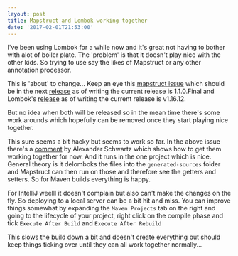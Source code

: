 ```yaml
---
layout: post
title: Mapstruct and Lombok working together
date: '2017-02-01T21:53:00'
---
```


I've been using Lombok for a while now and it's great not having to bother with alot of boiler plate.
The 'problem' is that it doesn't play nice with the other kids. So trying to use say the likes of Mapstruct or any other annotation processor.

This is 'about' to change... Keep an eye this [mapstruct issue](https://github.com/mapstruct/mapstruct/issues/510) which should be in the next [release](https://github.com/mapstruct/mapstruct/releases) as of writing the current release is 1.1.0.Final and Lombok's [release](https://github.com/rzwitserloot/lombok/releases) as of writing the current release is v1.16.12.

But no idea when both will be released so in the mean time there's some work arounds which hopefully can be removed once they start playing nice together.

This sure seems a bit hacky but seems to work so far.  In the above issue there's a [comment](https://github.com/mapstruct/mapstruct/issues/510#issuecomment-214038002) by Alexander Schwartz which shows how to get them working together for now.  And it runs in the one project which is nice. General theory is it delomboks the files into the `generated-sources` folder and Mapstruct can then run on those and therefore see the getters and setters.  So for Maven builds everything is happy.

For IntelliJ weelll it doesn't complain but also can't make the changes on the fly.  So deploying to a local server can be a bit hit and miss.  You can improve things somewhat by expanding the `Maven Projects` tab on the right and going to the lifecycle of your project, right click on the compile phase and tick `Execute After Build` and `Execute After Rebuild`

This slows the build down a bit and doesn't create everything but should keep things ticking over until they can all work together normally...
